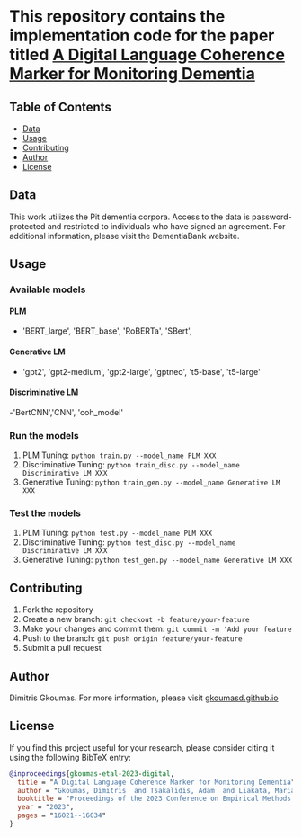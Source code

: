 

# This repository contains the implementation code for the paper titled [A Digital Language Coherence Marker for Monitoring Dementia](https://aclanthology.org/2023.emnlp-main.986.pdf)



## Table of Contents
 
- [Data](#data)
- [Usage](#usage)
- [Contributing](#contributing)
- [Author](#author)
- [License](#license)

## Data
This work utilizes the Pit dementia corpora. Access to the data is password-protected and restricted to individuals who have signed an agreement. For additional information, please visit the DementiaBank website.


## Usage



### Available models

#### PLM
- 'BERT_large', 'BERT_base',  'RoBERTa', 'SBert', 
#### Generative LM
- 'gpt2', 'gpt2-medium', 'gpt2-large', 'gptneo', 't5-base', 't5-large'
#### Discriminative LM
-'BertCNN','CNN', 'coh_model'

### Run the models

1. PLM Tuning: `python train.py --model_name PLM XXX`
2. Discriminative Tuning: `python train_disc.py --model_name Discriminative LM XXX`
3. Generative Tuning: `python train_gen.py --model_name Generative LM XXX`


### Test the models

1. PLM Tuning: `python test.py --model_name PLM XXX`
2. Discriminative Tuning: `python test_disc.py --model_name Discriminative LM XXX`
3. Generative Tuning: `python test_gen.py --model_name Generative LM XXX`

## Contributing
1. Fork the repository
2. Create a new branch: `git checkout -b feature/your-feature`
3. Make your changes and commit them: `git commit -m 'Add your feature`
4. Push to the branch: `git push origin feature/your-feature`
5. Submit a pull request



## Author
Dimitris Gkoumas. For more information, please visit [gkoumasd.github.io](https://gkoumasd.github.io)  


## License
If you find this project useful for your research, please consider citing it using the following BibTeX entry:


```bibtex
@inproceedings{gkoumas-etal-2023-digital,
  title = "A Digital Language Coherence Marker for Monitoring Dementia",
  author = "Gkoumas, Dimitris  and Tsakalidis, Adam  and Liakata, Maria",
  booktitle = "Proceedings of the 2023 Conference on Empirical Methods in Natural Language Processing",
  year = "2023",
  pages = "16021--16034"
}

